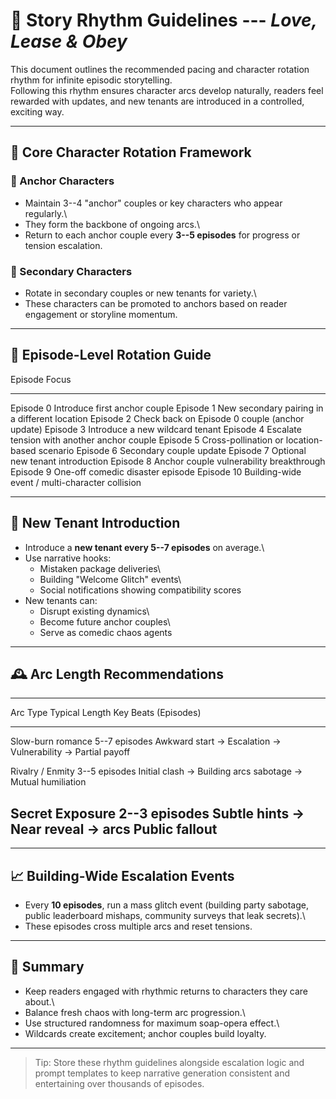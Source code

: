 # 📅 Story Rhythm Guidelines --- *Love, Lease & Obey*

This document outlines the recommended pacing and character rotation
rhythm for infinite episodic storytelling.\
Following this rhythm ensures character arcs develop naturally, readers
feel rewarded with updates, and new tenants are introduced in a
controlled, exciting way.

------------------------------------------------------------------------

## 🎯 Core Character Rotation Framework

### 🔹 Anchor Characters

-   Maintain 3--4 "anchor" couples or key characters who appear
    regularly.\
-   They form the backbone of ongoing arcs.\
-   Return to each anchor couple every **3--5 episodes** for progress or
    tension escalation.

### 🔹 Secondary Characters

-   Rotate in secondary couples or new tenants for variety.\
-   These characters can be promoted to anchors based on reader
    engagement or storyline momentum.

------------------------------------------------------------------------

## 🔄 Episode-Level Rotation Guide

  Episode      Focus
  ------------ -------------------------------------------------
  Episode 0    Introduce first anchor couple
  Episode 1    New secondary pairing in a different location
  Episode 2    Check back on Episode 0 couple (anchor update)
  Episode 3    Introduce a new wildcard tenant
  Episode 4    Escalate tension with another anchor couple
  Episode 5    Cross-pollination or location-based scenario
  Episode 6    Secondary couple update
  Episode 7    Optional new tenant introduction
  Episode 8    Anchor couple vulnerability breakthrough
  Episode 9    One-off comedic disaster episode
  Episode 10   Building-wide event / multi-character collision

------------------------------------------------------------------------

## 🧩 New Tenant Introduction

-   Introduce a **new tenant every 5--7 episodes** on average.\
-   Use narrative hooks:
    -   Mistaken package deliveries\
    -   Building "Welcome Glitch" events\
    -   Social notifications showing compatibility scores
-   New tenants can:
    -   Disrupt existing dynamics\
    -   Become future anchor couples\
    -   Serve as comedic chaos agents

------------------------------------------------------------------------

## 🕰️ Arc Length Recommendations

  ------------------------------------------------------------------------
  Arc Type            Typical Length        Key Beats
                      (Episodes)            
  ------------------- --------------------- ------------------------------
  Slow-burn romance   5--7 episodes         Awkward start → Escalation →
                                            Vulnerability → Partial payoff

  Rivalry / Enmity    3--5 episodes         Initial clash → Building
  arcs                                      sabotage → Mutual humiliation

  Secret Exposure     2--3 episodes         Subtle hints → Near reveal →
  arcs                                      Public fallout
  ------------------------------------------------------------------------

------------------------------------------------------------------------

## 📈 Building-Wide Escalation Events

-   Every **10 episodes**, run a mass glitch event (building party
    sabotage, public leaderboard mishaps, community surveys that leak
    secrets).\
-   These episodes cross multiple arcs and reset tensions.

------------------------------------------------------------------------

## 🔎 Summary

-   Keep readers engaged with rhythmic returns to characters they care
    about.\
-   Balance fresh chaos with long-term arc progression.\
-   Use structured randomness for maximum soap-opera effect.\
-   Wildcards create excitement; anchor couples build loyalty.

------------------------------------------------------------------------

> Tip: Store these rhythm guidelines alongside escalation logic and
> prompt templates to keep narrative generation consistent and
> entertaining over thousands of episodes.
